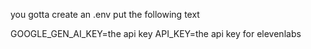 you gotta create an .env 
put the following text 

GOOGLE_GEN_AI_KEY=the api key
API_KEY=the api key for elevenlabs

